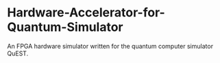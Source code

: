 # Hardware-Accelerator-for-Quantum-Simulator
An FPGA hardware simulator written for the quantum computer simulator QuEST.
